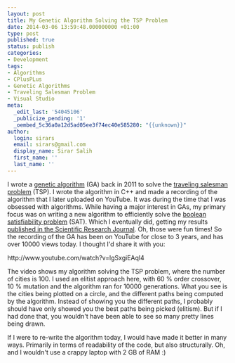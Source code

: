 ```yaml
---
layout: post
title: My Genetic Algorithm Solving the TSP Problem
date: 2014-03-06 13:59:48.000000000 +01:00
type: post
published: true
status: publish
categories:
- Development
tags:
- Algorithms
- CPlusPLus
- Genetic Algorithms
- Traveling Salesman Problem
- Visual Studio
meta:
  _edit_last: '54045106'
  _publicize_pending: '1'
  _oembed_5c36a0a12d5ad05ee3f74ec40e585280: "{{unknown}}"
author:
  login: sirars
  email: sirars@gmail.com
  display_name: Sirar Salih
  first_name: ''
  last_name: ''
---
```

<p>I wrote a <a href="http://en.wikipedia.org/wiki/Genetic_algorithm" title="Genetic Algorithm">genetic algorithm</a> (GA) back in 2011 to solve the <a href="http://en.wikipedia.org/wiki/Traveling_salesman_problem" title="traveling salesman problem">traveling salesman problem</a> (TSP). I wrote the algorithm in C++ and made a recording of the algorithm that I later uploaded on YouTube. It was during the time that I was obsessed with algorithms. While having a major interest in GAs, my primary focus was on writing a new algorithm to efficiently solve the <a href="http://en.wikipedia.org/wiki/Boolean_satisfiability_problem" title="boolean satisfiability problem">boolean satisfiability problem</a> (SAT). Which I eventually did, getting my results <a href="http://www.scirp.org/journal/PaperInformation.aspx?paperID=23881#.Uxh5_vldV1A" title="Scientific Research">published in the Scientific Research Journal</a>. Oh, those were fun times! So the recording of the GA has been on YouTube for close to 3 years, and has over 10000 views today. I thought I'd share it with you:</p>
<p>http://www.youtube.com/watch?v=lgSxgiEAql4</p>
<p>The video shows my algorithm solving the TSP problem, where the number of cities is 100. I used an elitist approach here, with 60 % order crossover, 10 % mutation and the algorithm ran for 10000 generations. What you see is the cities being plotted on a circle, and the different paths being computed by the algorithm. Instead of showing you the different paths, I probably should have only showed you the best paths being picked (elitism). But if I had done that, you wouldn't have been able to see so many pretty lines being drawn.</p>
<p>If I were to re-write the algorithm today, I would have made it better in many ways. Primarily in terms of readability of the code, but also structurally. Oh, and I wouldn't use a crappy laptop with 2 GB of RAM :)</p>
